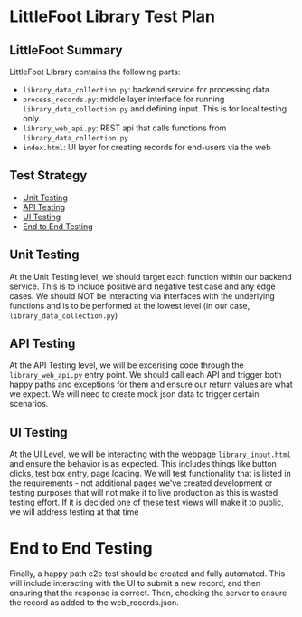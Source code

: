# LittleFoot Library Test Plan

## LittleFoot Summary

LittleFoot Library contains the following parts:

- `library_data_collection.py`: backend service for processing data
- `process_records.py`: middle layer interface for running `library_data_collection.py` and defining input. This is for local testing only.
- `library_web_api.py`: REST api that calls functions from `library_data_collection.py`
- `index.html`: UI layer for creating records for end-users via the web

## Test Strategy

- [Unit Testing](unit-testing)
- [API Testing](api-testing)
- [UI Testing](ui-testing)
- [End to End Testing](end-to-end-testing)

## Unit Testing

At the Unit Testing level, we should target each function within our backend service. This is to include
positive and negative test case and any edge cases. We should NOT be interacting via interfaces with
the underlying functions and is to be performed at the lowest level (in our case, `library_data_collection.py`)

## API Testing

At the API Testing level, we will be excerising code through the `library_web_api.py` entry point. We should 
call each API and trigger both happy paths and exceptions for them and ensure our return values are what we
expect. We will need to create mock json data to trigger certain scenarios. 

## UI Testing

At the UI Level, we will be interacting with the webpage `library_input.html` and ensure the behavior is as expected. This includes things
like button clicks, test box entry, page loading. We will test functionality that is listed in the requirements - not additional pages we've created
development or testing purposes that will not make it to live production as this is wasted testing effort. If it is decided one of these test
views will make it to public, we will address testing at that time

# End to End Testing

Finally, a happy path e2e test should be created and fully automated. This will include interacting with the UI to submit a new record,
and then ensuring that the response is correct. Then, checking the server to ensure the record as added to the web_records.json.